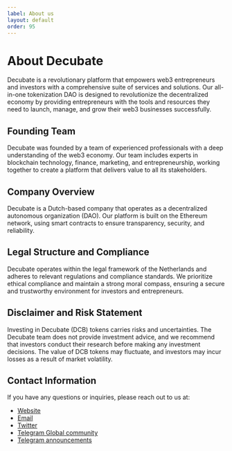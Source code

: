 ```yaml
---
label: About us
layout: default
order: 95
---
```

# About Decubate

Decubate is a revolutionary platform that empowers web3 entrepreneurs and investors with a comprehensive suite of services and solutions. Our all-in-one tokenization DAO is designed to revolutionize the decentralized economy by providing entrepreneurs with the tools and resources they need to launch, manage, and grow their web3 businesses successfully.

## Founding Team

Decubate was founded by a team of experienced professionals with a deep understanding of the web3 economy. Our team includes experts in blockchain technology, finance, marketing, and entrepreneurship, working together to create a platform that delivers value to all its stakeholders.

## Company Overview

Decubate is a Dutch-based company that operates as a decentralized autonomous organization (DAO). Our platform is built on the Ethereum network, using smart contracts to ensure transparency, security, and reliability.

## Legal Structure and Compliance

Decubate operates within the legal framework of the Netherlands and adheres to relevant regulations and compliance standards. We prioritize ethical compliance and maintain a strong moral compass, ensuring a secure and trustworthy environment for investors and entrepreneurs.

## Disclaimer and Risk Statement

Investing in Decubate (DCB) tokens carries risks and uncertainties. The Decubate team does not provide investment advice, and we recommend that investors conduct their research before making any investment decisions. The value of DCB tokens may fluctuate, and investors may incur losses as a result of market volatility.

## Contact Information

If you have any questions or inquiries, please reach out to us at:

- [Website](https://decubate.com/)
- [Email](mailto:info@decubate.com)
- [Twitter](https://twitter.com/Decubate)
- [Telegram Global community](https://t.me/decubate)
- [Telegram announcements](https://t.me/decubateannouncements)
